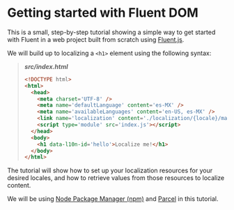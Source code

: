 # Getting started with Fluent DOM

This is a small, step-by-step tutorial showing a simple way to get started with Fluent in a web project built from scratch using [Fluent.js](https://github.com/projectfluent/fluent.js/).

We will build up to localizing a `<h1>` element using the following syntax:

> **_src/index.html_**
> ```HTML
> <!DOCTYPE html>
> <html>
>   <head>
>     <meta charset='UTF-8' />
>     <meta name='defaultLanguage' content='es-MX' />
>     <meta name='availableLanguages' content='en-US, es-MX' />
>     <link name='localization' content='./localization/{locale}/main.ftl' />
>     <script type='module' src='index.js'></script>
>   </head>
>   <body>
>     <h1 data-l10n-id='hello'>Localize me!</h1>
>   </body>
> </html>
> ```

The tutorial will show how to set up your localization resources for your desired locales, and how to retrieve values from those resources to localize content.

We will be using [Node Package Manager (npm)](https://www.npmjs.com/) and [Parcel](https://parceljs.org/) in this tutorial.